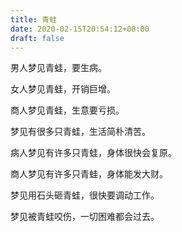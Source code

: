 ```yaml
---
title: 青蛙
date: 2020-02-15T20:54:12+08:00
draft: false
---
```


男人梦见青蛙，要生病。



女人梦见青蛙，开销巨增。



商人梦见青蛙，生意要亏损。



梦见有很多只青蛙，生活简朴清苦。



病人梦见有许多只青蛙，身体很快会复原。



商人梦见有许多只青蛙，身体能发大财。



梦见用石头砸青蛙，很快要调动工作。



梦见被青蛙咬伤，一切困难都会过去。

